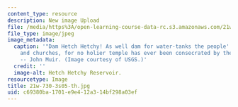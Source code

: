 ```yaml
---
content_type: resource
description: New image Upload
file: /media/https%3A/open-learning-course-data-rc.s3.amazonaws.com/21w-730-3-writing-and-the-environment-spring-2005/c69380ba1701e9e412a314bf298a03ef_21w-730-3s05-th.jpg
file_type: image/jpeg
image_metadata:
  caption: '"Dam Hetch Hetchy! As well dam for water-tanks the people''s cathedrals
    and churches, for no holier temple has ever been consecrated by the heart of man."
    -- John Muir. (Image courtesy of USGS.)'
  credit: ''
  image-alt: Hetch Hetchy Reservoir.
resourcetype: Image
title: 21w-730-3s05-th.jpg
uid: c69380ba-1701-e9e4-12a3-14bf298a03ef
---
```

